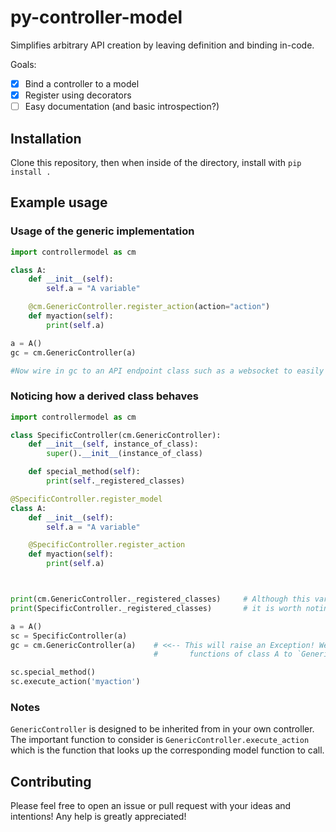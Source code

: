 # py-controller-model

Simplifies arbitrary API creation by leaving definition and binding in-code. 

Goals:
- [x] Bind a controller to a model
- [x] Register using decorators 
- [ ] Easy documentation (and basic introspection?)

## Installation

Clone this repository, then when inside of the directory, install with `pip install .`

## Example usage

### Usage of the generic implementation

```python
import controllermodel as cm

class A:
    def __init__(self):
        self.a = "A variable"

    @cm.GenericController.register_action(action="action")
    def myaction(self):
        print(self.a)

a = A()
gc = cm.GenericController(a)

#Now wire in gc to an API endpoint class such as a websocket to easily and quickly map API calls.
```

### Noticing how a derived class behaves

```python
import controllermodel as cm

class SpecificController(cm.GenericController):
    def __init__(self, instance_of_class):
        super().__init__(instance_of_class)

    def special_method(self):
        print(self._registered_classes)

@SpecificController.register_model
class A:
    def __init__(self):
        self.a = "A variable"

    @SpecificController.register_action
    def myaction(self):
        print(self.a)



print(cm.GenericController._registered_classes)     # Although this variable isn't to be used by you,
print(SpecificController._registered_classes)       # it is worth noting that these will be the same value.

a = A()
sc = SpecificController(a)
gc = cm.GenericController(a)    # <<-- This will raise an Exception! We have not registered any
                                #       functions of class A to `GenericController`

sc.special_method()
sc.execute_action('myaction')

```

### Notes

`GenericController` is designed to be inherited from in your own controller. The important function to consider is `GenericController.execute_action` which is the function that looks up the corresponding model function to call.

## Contributing

Please feel free to open an issue or pull request with your ideas and intentions! Any help is greatly appreciated! 
